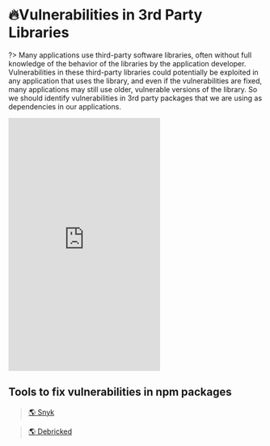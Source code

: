 # 🔥Vulnerabilities in 3rd Party Libraries

?> Many applications use third-party software libraries, often without full knowledge of the behavior of the libraries by the application developer. Vulnerabilities in these third-party libraries could potentially be exploited in any application that uses the library, and even if the vulnerabilities are fixed, many applications may still use older, vulnerable versions of the library. So we should identify vulnerabilities in 3rd party packages that we are using as dependencies in our applications.

<iframe height="500" src="https://www.youtube.com/embed/rYOtmJ0PcgE" frameborder="0"></iframe>

## Tools to fix vulnerabilities in npm packages

> [🌎 Snyk](https://snyk.io/)

> [🌎 Debricked](https://debricked.com/)